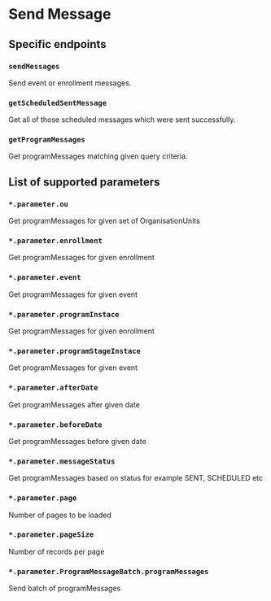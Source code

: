 # Send Message

## Specific endpoints

### `sendMessages`

Send event or enrollment messages.

### `getScheduledSentMessage`

Get all of those scheduled messages which were sent successfully.

### `getProgramMessages`

Get programMessages matching given query criteria.

## List of supported parameters

### `*.parameter.ou`

Get programMessages for given set of OrganisationUnits

### `*.parameter.enrollment`

Get programMessages for given enrollment

### `*.parameter.event`

Get programMessages for given event

### `*.parameter.programInstace`

Get programMessages for given enrollment

### `*.parameter.programStageInstace`

Get programMessages for given event

### `*.parameter.afterDate`

Get programMessages after given date

### `*.parameter.beforeDate`

Get programMessages before given date

### `*.parameter.messageStatus`

Get programMessages based on status for example SENT, SCHEDULED etc

### `*.parameter.page`

Number of pages to be loaded

### `*.parameter.pageSize`

Number of records per page

### `*.parameter.ProgramMessageBatch.programMessages`

Send batch of programMessages